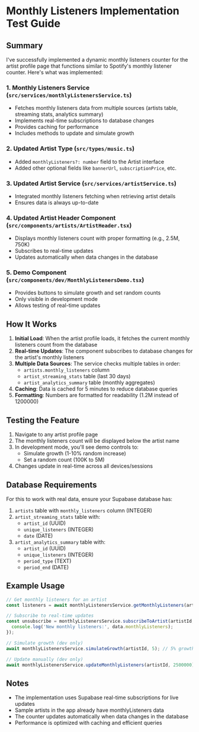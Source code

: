 # Monthly Listeners Implementation Test Guide

## Summary

I've successfully implemented a dynamic monthly listeners counter for the artist profile page that functions similar to Spotify's monthly listener counter. Here's what was implemented:

### 1. Monthly Listeners Service (`src/services/monthlyListenersService.ts`)
- Fetches monthly listeners data from multiple sources (artists table, streaming stats, analytics summary)
- Implements real-time subscriptions to database changes
- Provides caching for performance
- Includes methods to update and simulate growth

### 2. Updated Artist Type (`src/types/music.ts`)
- Added `monthlyListeners?: number` field to the Artist interface
- Added other optional fields like `bannerUrl`, `subscriptionPrice`, etc.

### 3. Updated Artist Service (`src/services/artistService.ts`)
- Integrated monthly listeners fetching when retrieving artist details
- Ensures data is always up-to-date

### 4. Updated Artist Header Component (`src/components/artists/ArtistHeader.tsx`)
- Displays monthly listeners count with proper formatting (e.g., 2.5M, 750K)
- Subscribes to real-time updates
- Updates automatically when data changes in the database

### 5. Demo Component (`src/components/dev/MonthlyListenersDemo.tsx`)
- Provides buttons to simulate growth and set random counts
- Only visible in development mode
- Allows testing of real-time updates

## How It Works

1. **Initial Load**: When the artist profile loads, it fetches the current monthly listeners count from the database
2. **Real-time Updates**: The component subscribes to database changes for the artist's monthly listeners
3. **Multiple Data Sources**: The service checks multiple tables in order:
   - `artists.monthly_listeners` column
   - `artist_streaming_stats` table (last 30 days)
   - `artist_analytics_summary` table (monthly aggregates)
4. **Caching**: Data is cached for 5 minutes to reduce database queries
5. **Formatting**: Numbers are formatted for readability (1.2M instead of 1200000)

## Testing the Feature

1. Navigate to any artist profile page
2. The monthly listeners count will be displayed below the artist name
3. In development mode, you'll see demo controls to:
   - Simulate growth (1-10% random increase)
   - Set a random count (100K to 5M)
4. Changes update in real-time across all devices/sessions

## Database Requirements

For this to work with real data, ensure your Supabase database has:

1. `artists` table with `monthly_listeners` column (INTEGER)
2. `artist_streaming_stats` table with:
   - `artist_id` (UUID)
   - `unique_listeners` (INTEGER)
   - `date` (DATE)
3. `artist_analytics_summary` table with:
   - `artist_id` (UUID)
   - `unique_listeners` (INTEGER)
   - `period_type` (TEXT)
   - `period_end` (DATE)

## Example Usage

```typescript
// Get monthly listeners for an artist
const listeners = await monthlyListenersService.getMonthlyListeners(artistId);

// Subscribe to real-time updates
const unsubscribe = monthlyListenersService.subscribeToArtist(artistId, (data) => {
  console.log('New monthly listeners:', data.monthlyListeners);
});

// Simulate growth (dev only)
await monthlyListenersService.simulateGrowth(artistId, 5); // 5% growth

// Update manually (dev only)
await monthlyListenersService.updateMonthlyListeners(artistId, 2500000);
```

## Notes

- The implementation uses Supabase real-time subscriptions for live updates
- Sample artists in the app already have monthlyListeners data
- The counter updates automatically when data changes in the database
- Performance is optimized with caching and efficient queries
